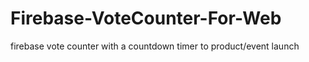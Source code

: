 # Firebase-VoteCounter-For-Web
firebase vote counter with a countdown timer to product/event launch
